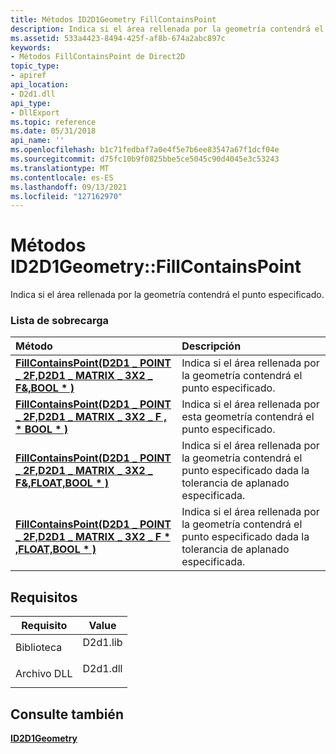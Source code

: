 ```yaml
---
title: Métodos ID2D1Geometry FillContainsPoint
description: Indica si el área rellenada por la geometría contendrá el punto especificado.
ms.assetid: 533a4423-8494-425f-af8b-674a2abc897c
keywords:
- Métodos FillContainsPoint de Direct2D
topic_type:
- apiref
api_location:
- D2d1.dll
api_type:
- DllExport
ms.topic: reference
ms.date: 05/31/2018
api_name: ''
ms.openlocfilehash: b1c71fedbaf7a0e4f5e7b6ee83547a67f1dcf04e
ms.sourcegitcommit: d75fc10b9f0825bbe5ce5045c90d4045e3c53243
ms.translationtype: MT
ms.contentlocale: es-ES
ms.lasthandoff: 09/13/2021
ms.locfileid: "127162970"
---
```

# <a name="id2d1geometryfillcontainspoint-methods"></a>Métodos ID2D1Geometry::FillContainsPoint

Indica si el área rellenada por la geometría contendrá el punto especificado.

### <a name="overload-list"></a>Lista de sobrecarga



| Método                                                                                                                                                             | Descripción                                                                                                                               |
|:-------------------------------------------------------------------------------------------------------------------------------------------------------------------|:------------------------------------------------------------------------------------------------------------------------------------------|
| [**FillContainsPoint(D2D1 \_ POINT \_ 2F,D2D1 \_ MATRIX \_ 3X2 \_ F&,BOOL \* )**](/windows/win32/api/d2d1/nf-d2d1-id2d1geometry-fillcontainspoint(d2d1_point_2f_constd2d1_matrix_3x2_f__bool))              | Indica si el área rellenada por la geometría contendrá el punto especificado. <br/>                                          |
| [**FillContainsPoint(D2D1 \_ POINT \_ 2F,D2D1 \_ MATRIX \_ 3X2 \_ F , \* BOOL \* )**](/windows/win32/api/d2d1/nf-d2d1-id2d1geometry-fillcontainspoint(d2d1_point_2f_constd2d1_matrix_3x2_f_bool))             | Indica si el área rellenada por esta geometría contendrá el punto especificado.<br/>                                          |
| [**FillContainsPoint(D2D1 \_ POINT \_ 2F,D2D1 \_ MATRIX \_ 3X2 \_ F&,FLOAT,BOOL \* )**](/windows/win32/api/d2d1/nf-d2d1-id2d1geometry-fillcontainspoint(d2d1_point_2f_constd2d1_matrix_3x2_f__float_bool))  | Indica si el área rellenada por la geometría contendrá el punto especificado dada la tolerancia de aplanado especificada.<br/>  |
| [**FillContainsPoint(D2D1 \_ POINT \_ 2F,D2D1 \_ MATRIX \_ 3X2 \_ F \* ,FLOAT,BOOL \* )**](/windows/win32/api/d2d1/nf-d2d1-id2d1geometry-fillcontainspoint(d2d1_point_2f_constd2d1_matrix_3x2_f_float_bool)) | Indica si el área rellenada por la geometría contendrá el punto especificado dada la tolerancia de aplanado especificada. <br/> |



## <a name="requirements"></a>Requisitos



| Requisito | Value |
|--------------------|-------------------------------------------------------------------------------------|
| Biblioteca<br/> | <dl> <dt>D2d1.lib</dt> </dl> |
| Archivo DLL<br/>     | <dl> <dt>D2d1.dll</dt> </dl> |



## <a name="see-also"></a>Consulte también

<dl> <dt>

[**ID2D1Geometry**](/windows/win32/api/d2d1/nn-d2d1-id2d1geometry)
</dt> </dl>

 

